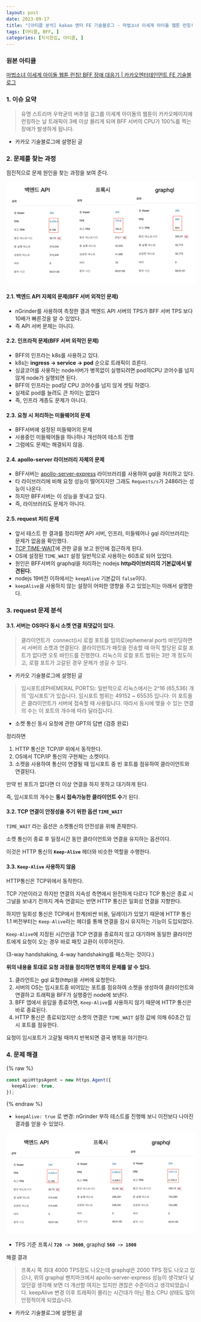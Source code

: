 ```yaml
---
layout: post
date: 2023-09-17
title: "[아티클 분석] kakao 엔터 FE 기술블로그 - 마법소녀 이세계 아이돌 웹툰 런칭! BFF 장애 대응기"
tags: [아티클, BFF, ]
categories: [지식한입, 아티클, ]
---
```




### 원본 아티클


[마법소녀 이세계 아이돌 웹툰 런칭! BFF 장애 대응기 | 카카오엔터테인먼트 FE 기술블로그](https://fe-developers.kakaoent.com/2023/230925-bff-trouble-shooting/)



### 1. 이슈 요약


> 유명 스트리머 우왁굳의 버추얼 걸그룹 이세계 아이돌의 웹툰이 카카오페이지에 런칭하는 날 트래픽이 3배 이상 몰리게 되며 BFF 서버의 CPU가 100%를 찍는 장애가 발생하게 됩니다.

- 카카오 기술블로그에 설명된 글


### 2. 문제를 찾는 과정


점진적으로 문제 원인을 찾는 과정을 보여 준다.


![0](/assets/img/2023-09-17-아티클-분석-kakao-엔터-FE-기술블로그---마법소녀-이세계-아이돌-웹툰-런칭-BFF-장애-대응기.md/0.png)



#### 2.1. 백엔드 API 자체의 문제(BFF 서버 외적인 문제)

- nGrinder를 사용하여 측정한 결과 백엔드 API 서버의 TPS가 BFF 서버 TPS 보다 10배가 빠른것을 알 수 있었다.
- 즉 API 서버 문제는 아니다.


#### 2.2. 인프라적 문제(BFF 서버 외적인 문제)

- BFF의 인프라는 k8s를 사용하고 있다.
- k8s는 **ingress → service → pod** 순으로 트래픽이 흐른다.
- 싱글코어를 사용하는 node서버가 병목없이 실행되려면 pod의CPU 코어수를 넘지 않게 node가 실행되면 된다.
- BFF의 인프라는 pod당 CPU 코어수를 넘지 않게 셋팅 하였다.
- 실제로 pod를 늘려도 큰 차이는 없었다
- 즉, 인프라 계층도 문제가 아니다.


#### 2.3. 요청 시 처리하는 미들웨어의 문제

- BFF서버에 설정된 미들웨어의 문제
- 사용중인 미들웨어들을 하나하나 개선하여 테스트 진행
- 그럼에도 문제는 해결되지 않음.


#### 2.4. apollo-server 라이브러리 자체의 문제

- BFF서버는 [apollo-server-express](https://www.npmjs.com/package/apollo-server-express) 라이브러리를 사용하여 gql을 처리하고 있다.
- 타 라이브러리에 비해 요청 성능이 떨어지지만 그래도 `Requests/s`가 2486라는 성능이 나온다.
- 하지만 BFF서버는 이 성능을 못내고 있다.
- 즉, 라이브러리도 문제가 아니다.


#### 2.5. request 처리 문제

- 앞서 테스트 한 결과를 정리하면 API 서버, 인프라, 미들웨어나 gql 라이브러리는 문제가 없음을 확인했다.
- [TCP TIME-WAIT](https://docs.likejazz.com/time-wait/)에 관한 글을 보고 원인에 접근하게 된다.
- OS에 설정된 `TIME_WAIT` 설정 일반적으로 사용하는 60초로 되어 있었다.
- 원인은 BFF서버의 graphql을 처리하는 nodejs **http라이브러리의 기본값에서 발견된다.**
- nodejs 19버전 이하에서는 `keepAlive` 기본값이 `false`이다.
- `keepAlive`을 사용하지 않는 설정이 어떠한 영향을 주고 있었는지는 아래서 설명한다.


### 3. request 문제 분석



#### 3.1. 서버는 OS마다 동시 소켓 연결 최댓값이 있다.


> 클라이언트가  connect()시 로컬 포트를 임의로(ephemeral port) 바인딩하면서 서버의 소켓과 연결된다. 클라이언트가 패킷을 전송할 때 아직 할당된 로컬 포트가 없다면 오토 바인드를 진행한다. 리눅스의 로컬 포트 범위는 3만 개 정도이고, 로컬 포트가 고갈된 경우 문제가 생길 수 있다.

- 카카오 기술블로그에 설명된 글

> 임시포트(EPHEMERAL PORTS): 일반적으로 리눅스에서는 2^16 (65,536) 개의 '임시포트'가 있습니다. 임시포트 범위는 49152 ~ 65535 입니다. 이 포트들은 클라이언트가 서버에 접속할 때 사용됩니다. 따라서 동시에 맺을 수 있는 연결의 수는 이 포트의 개수에 따라 달라집니다.

- 소켓 통신 동시 요청에 관한 GPT의 답변 (검증 완료)

정리하면

1. HTTP 통신은 TCP/IP 위에서 동작한다.
2. OS에서 TCP/IP 통신의 구현체는 소켓이다.
3. 소켓을 사용하여 통신이 연결될 때 임시포트 중 빈 포트를 점유하여 클라이언트와 연결된다.

만약 빈 포트가 없다면 더 이상 연결을 하지 못하고 대기하게 된다.


즉, 임시포트의 개수는 **동시 접속가능한 클라이언트 수**가 된다.



#### 3.2. TCP 연결이 안정성을 주기 위한 옵션 `TIME_WAIT`


`TIME_WAIT` 라는 옵션은 소켓통신의 안전성을 위해 존재한다.


소켓 통신이 종료 후 일정시간 동안 클라이언트와 연결을 유지하는 옵션이다.


이것은 HTTP 통신의 **`Keep-Alive`** 헤더와 비슷한 역할을 수행한다.



#### 3.3. `Keep-Alive` 사용하지 않음


HTTP통신은 TCP위에서 동작한다.


TCP 기반이라고 하지만 연결의 지속성 측면에서 완전하게 다르다 TCP 통신은 종료 시그널을 보내기 전까지 계속 연결되는 반면 HTTP 통신은 일회성 연결을 지향한다.


하지만 일회성 통신은 TCP에서 한계(비싼 비용, 딜레이)가 있었기 때문에 HTTP 통신 1.1 버전부터는 `Keep-Alive`라는 헤더를 통해 연결을 잠시 유지하는 기능이 도입되었다.


`Keep-Alive`에 지정된 시간만큼 TCP 연결을 종료하지 않고 대기하며 동일한 클라이언트에게 요청이 오는 경우 바로 패킷 교환이 이루어진다.


(3-way handshaking, 4-way handshaking를 패스하는 것이다.)


**위의 내용을 토대로 요청 과정을 정리하면 병목의 문제를 알 수 있다.**

1. 클라언트는 gql 요청(http)을 서버에 요청한다.
2. 서버의 OS는 임시포트중 비어있는 포트를 점유하여 소켓을 생성하여 클라이언트와 연결하고 트래픽을 BFF가 실행중인 node에 보낸다.
3. BFF 앱에서 응답을 종료하면, `Keep-Alive`를 사용하지 않기 때문에 HTTP 통신은 바로 종료된다.
4. HTTP 통신은 종료되었지만 소켓의 연결은 `TIME_WAIT` 설정 값에 의해 60초간 임시 포트를 점유한다.

요청이 임시포트가 고갈될 때까지 반복되면 결국 병목을 야기한다.



### 4. 문제 해결



{% raw %}
```typescript
const apiHttpsAgent = new https.Agent({
  keepAlive: true,
});
```
{% endraw %}


- `keepAlive: true` 로 변경: nGrinder 부하 테스트를 진행해 보니 이전보다 나아진 결과를 얻을 수 있었다.

![1](/assets/img/2023-09-17-아티클-분석-kakao-엔터-FE-기술블로그---마법소녀-이세계-아이돌-웹툰-런칭-BFF-장애-대응기.md/1.png)

- TPS 기준 프록시 **`720 -> 3600`**, graphql **`560 -> 1800`**

해결 결과


> 프록시 쪽 최대 4000 TPS정도 나오는데 graphql은 2000 TPS 정도 나오고 있으나, 위의 graphql 벤치마크에서 apollo-server-express 성능이 생각보다 낮았던걸 생각해 보면 더 개선할 여지는 있지만 괜찮은 수준이라고 생각되었습니다. keepAlive 변경 이후 트래픽이 몰리는 시간대가 아닌 평소 CPU 상태도 많이 안정적이게 되었습니다.

- 카카오 기술블로그에 설명된 글
